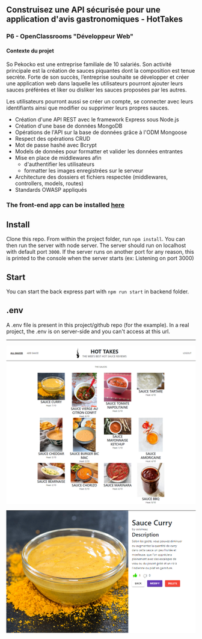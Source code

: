 ## Construisez une API sécurisée pour une application d'avis gastronomiques - HotTakes

### P6 - OpenClassrooms "Développeur Web"

#### Contexte du projet

So Pekocko est une entreprise familiale de 10 salariés. Son activité principale est la création de sauces piquantes dont la composition est tenue secrète. Forte de son succès, l’entreprise souhaite se développer et créer une application web dans laquelle les utilisateurs pourront ajouter leurs sauces préférées et liker ou disliker les sauces proposées par les autres.

Les utilisateurs pourront aussi se créer un compte, se connecter avec leurs identifiants ainsi que modifier ou supprimer leurs propres sauces.

- Création d'une API REST avec le framework Express sous Node.js
- Création d'une base de données MongoDB
- Opérations de l'API sur la base de données grâce à l'ODM Mongoose
- Respect des opérations CRUD
- Mot de passe hashé avec Bcrypt
- Models de données pour formatter et valider les données entrantes
- Mise en place de middlewares afin 
  - d'authentifier les utilisateurs
  - formatter les images enregistrées sur le serveur
- Architecture des dossiers et fichiers respectée (middlewares, controllers, models, routes)
- Standards OWASP appliqués

### The front-end app can be installed [here](https://github.com/OpenClassrooms-Student-Center/Web-Developer-P6)

## Install

Clone this repo. From within the project folder, run `npm install`. You can then run the server with node server. The server should run on localhost with default port `3000`. If the server runs on another port for any reason, this is printed to the console when the server starts (ex: Listening on port 3000)

## Start

You can start the back express part with `npm run start` in backend folder.

## .env

A .env file is present in this project/github repo (for the example).
In a real project, the .env is on server-side and you can't access at this url.

---

![Site complet](/assets/HotTakes%20P6%20OCR%20DW.png)

![Site complet](/assets/HotTakes%202%20P6%20OCR%20DW.png)
